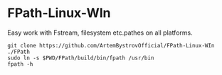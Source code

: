 # FPath-Linux-WIn
Easy work with Fstream, filesystem etc.pathes on all platforms.

```console
git clone https://github.com/ArtemBystrovOfficial/FPath-Linux-WIn ./FPath
sudo ln -s $PWD/FPath/build/bin/fpath /usr/bin
fpath -h
```
